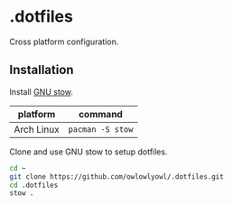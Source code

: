# .dotfiles
Cross platform configuration.

## Installation

Install [GNU stow](https://www.gnu.org/software/stow/).

| platform | command |
| --- | --- |
| Arch Linux | `pacman -S stow` |

Clone and use GNU stow to setup dotfiles.
```bash
cd ~
git clone https://github.com/owlowlyowl/.dotfiles.git
cd .dotfiles
stow .
```
